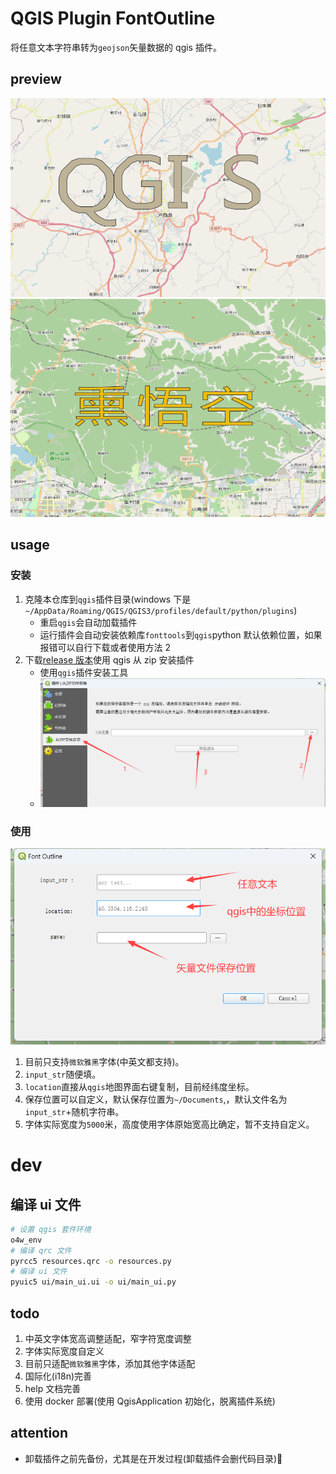 # QGIS Plugin FontOutline

将任意文本字符串转为`geojson`矢量数据的 qgis 插件。

## preview

![preview](./assets/images/qgis.png)
![preview](./assets/images/xwk.png)

## usage

### 安装

1. 克隆本仓库到`qgis`插件目录(windows 下是`~/AppData/Roaming/QGIS/QGIS3/profiles/default/python/plugins`)
   - 重启`qgis`会自动加载插件
   - 运行插件会自动安装依赖库`fonttools`到`qgis`python 默认依赖位置，如果报错可以自行下载或者使用方法 2
2. 下载[release 版本](https://github.com/ruierzhao/font_outline/releases/tag/release-v1.0.0)使用 qgis 从 zip 安装插件
   - 使用`qgis`插件安装工具
   - ![qgis安装zip插件](./assets/images/qgis-install-zip-plugin.png)

### 使用

![gui](./assets/images/plugin.png)

1. 目前只支持`微软雅黑`字体(中英文都支持)。
2. `input_str`随便填。
3. `location`直接从`qgis`地图界面右键复制，目前经纬度坐标。
4. 保存位置可以自定义，默认保存位置为`~/Documents`,，默认文件名为`input_str`+随机字符串。
5. 字体实际宽度为`5000`米，高度使用字体原始宽高比确定，暂不支持自定义。

# dev

## 编译 ui 文件

```sh
# 设置 qgis 套件环境
o4w_env
# 编译 qrc 文件
pyrcc5 resources.qrc -o resources.py
# 编译 ui 文件
pyuic5 ui/main_ui.ui -o ui/main_ui.py
```

## todo

1. 中英文字体宽高调整适配，窄字符宽度调整
2. 字体实际宽度自定义
3. 目前只适配`微软雅黑`字体，添加其他字体适配
4. 国际化(i18n)完善
5. help 文档完善
6. 使用 docker 部署(使用 QgisApplication 初始化，脱离插件系统)

## attention

- 卸载插件之前先备份，尤其是在开发过程(卸载插件会删代码目录)🎃

